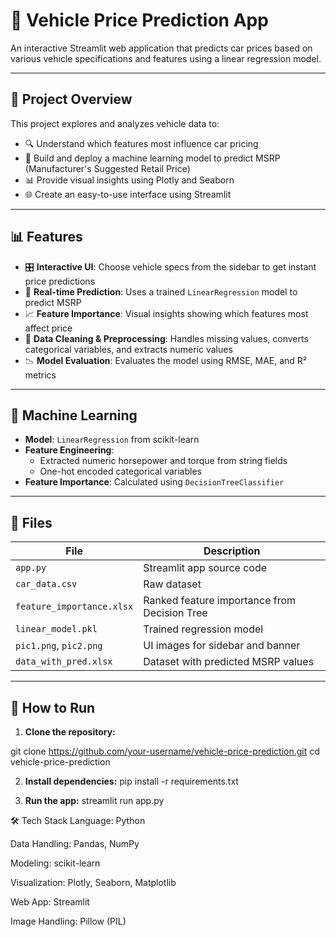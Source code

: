# 🚗 Vehicle Price Prediction App

An interactive Streamlit web application that predicts car prices based on various vehicle specifications and features using a linear regression model.

---

## 📌 Project Overview

This project explores and analyzes vehicle data to:

- 🔍 Understand which features most influence car pricing  
- 🧠 Build and deploy a machine learning model to predict MSRP (Manufacturer's Suggested Retail Price)  
- 📊 Provide visual insights using Plotly and Seaborn  
- 🌐 Create an easy-to-use interface using Streamlit  

---

## 📊 Features

- 🎛️ **Interactive UI**: Choose vehicle specs from the sidebar to get instant price predictions  
- 🔮 **Real-time Prediction**: Uses a trained `LinearRegression` model to predict MSRP  
- 📈 **Feature Importance**: Visual insights showing which features most affect price  
- 🧹 **Data Cleaning & Preprocessing**: Handles missing values, converts categorical variables, and extracts numeric values  
- 📉 **Model Evaluation**: Evaluates the model using RMSE, MAE, and R² metrics  

---

## 🧠 Machine Learning

- **Model**: `LinearRegression` from scikit-learn  
- **Feature Engineering**:
  - Extracted numeric horsepower and torque from string fields
  - One-hot encoded categorical variables
- **Feature Importance**: Calculated using `DecisionTreeClassifier`  

---

## 📁 Files

| File                       | Description                                     |
|---------------------------|-------------------------------------------------|
| `app.py`                  | Streamlit app source code                       |
| `car_data.csv`            | Raw dataset                                     |
| `feature_importance.xlsx` | Ranked feature importance from Decision Tree    |
| `linear_model.pkl`        | Trained regression model                        |
| `pic1.png`, `pic2.png`    | UI images for sidebar and banner                |
| `data_with_pred.xlsx`     | Dataset with predicted MSRP values              |

---

## 🚀 How to Run

1. **Clone the repository:**

git clone https://github.com/your-username/vehicle-price-prediction.git
cd vehicle-price-prediction

2. **Install dependencies:**
pip install -r requirements.txt

3. **Run the app:**
streamlit run app.py

🛠️ Tech Stack
Language: Python

Data Handling: Pandas, NumPy

Modeling: scikit-learn

Visualization: Plotly, Seaborn, Matplotlib

Web App: Streamlit

Image Handling: Pillow (PIL)

